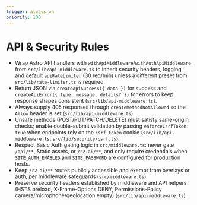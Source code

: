 ```yaml
---
trigger: always_on
priority: 100
---
```


# API & Security Rules

- Wrap Astro API handlers with `withApiMiddleware`/`withAuthApiMiddleware` from `src/lib/api-middleware.ts` to inherit security headers, logging, and default `apiRateLimiter` (30 req/min) unless a different preset from `src/lib/rate-limiter.ts` is required.
- Return JSON via `createApiSuccess({ data })` for success and `createApiError({ type, message, details? })` for errors to keep response shapes consistent (`src/lib/api-middleware.ts`).
- Always supply 405 responses through `createMethodNotAllowed` so the `Allow` header is set (`src/lib/api-middleware.ts`).
- Unsafe methods (POST/PUT/PATCH/DELETE) must satisfy same-origin checks; enable double-submit validation by passing `enforceCsrfToken: true` when endpoints rely on the `csrf_token` cookie (`src/lib/api-middleware.ts`, `src/lib/security/csrf.ts`).
- Respect Basic Auth gating logic in `src/middleware.ts`: never gate `/api/**`, Static assets, or `/r2-ai/**`, and only require credentials when `SITE_AUTH_ENABLED` and `SITE_PASSWORD` are configured for production hosts.
- Keep `/r2-ai/**` routes publicly accessible and exempt from overlays or auth, per middleware safeguards (`src/middleware.ts`).
- Preserve security headers established by middleware and API helpers (HSTS preload, X-Frame-Options DENY, Permissions-Policy camera/microphone/geolocation empty) (`src/lib/api-middleware.ts`).
